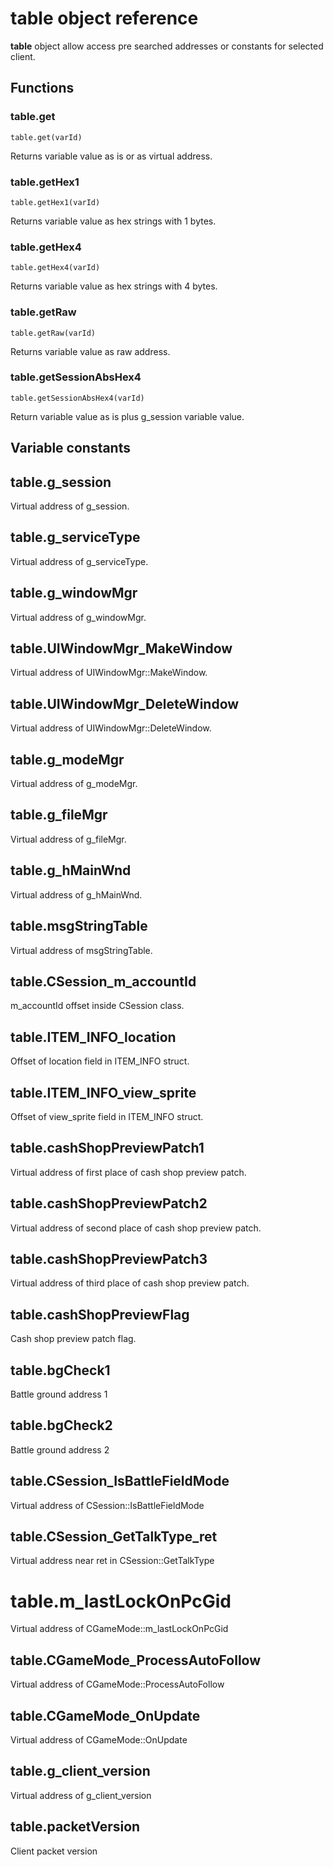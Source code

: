 # **table** object reference

**table** object allow access pre searched addresses or constants for selected client.

## Functions

### table.get

``table.get(varId)``

Returns variable value as is or as virtual address.

### table.getHex1

``table.getHex1(varId)``

Returns variable value as hex strings with 1 bytes.

### table.getHex4

``table.getHex4(varId)``

Returns variable value as hex strings with 4 bytes.

### table.getRaw

``table.getRaw(varId)``

Returns variable value as raw address.

### table.getSessionAbsHex4

``table.getSessionAbsHex4(varId)``

Return variable value as is plus g_session variable value.

## Variable constants

## table.g_session

Virtual address of g_session.

## table.g_serviceType

Virtual address of g_serviceType.

## table.g_windowMgr

Virtual address of g_windowMgr.

## table.UIWindowMgr_MakeWindow

Virtual address of UIWindowMgr::MakeWindow.

## table.UIWindowMgr_DeleteWindow

Virtual address of UIWindowMgr::DeleteWindow.

## table.g_modeMgr

Virtual address of g_modeMgr.

## table.g_fileMgr

Virtual address of g_fileMgr.

## table.g_hMainWnd

Virtual address of g_hMainWnd.

## table.msgStringTable

Virtual address of msgStringTable.

## table.CSession_m_accountId

m_accountId offset inside CSession class.

## table.ITEM_INFO_location

Offset of location field in ITEM_INFO struct.

## table.ITEM_INFO_view_sprite

Offset of view_sprite field in ITEM_INFO struct.

## table.cashShopPreviewPatch1

Virtual address of first place of cash shop preview patch.

## table.cashShopPreviewPatch2

Virtual address of second place of cash shop preview patch.

## table.cashShopPreviewPatch3

Virtual address of third place of cash shop preview patch.

## table.cashShopPreviewFlag

Cash shop preview patch flag.

## table.bgCheck1

Battle ground address 1

## table.bgCheck2

Battle ground address 2

## table.CSession_IsBattleFieldMode

Virtual address of CSession::IsBattleFieldMode

## table.CSession_GetTalkType_ret

Virtual address near ret in CSession::GetTalkType

# table.m_lastLockOnPcGid

Virtual address of CGameMode::m_lastLockOnPcGid

## table.CGameMode_ProcessAutoFollow

Virtual address of CGameMode::ProcessAutoFollow

## table.CGameMode_OnUpdate

Virtual address of CGameMode::OnUpdate

## table.g_client_version

Virtual address of g_client_version

## table.packetVersion

Client packet version
